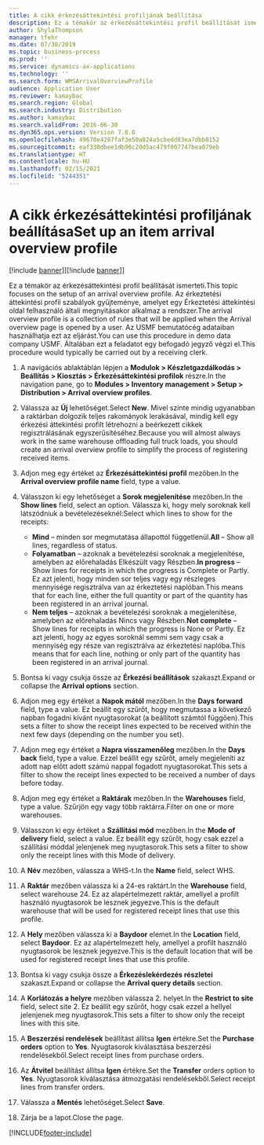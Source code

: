 ```yaml
---
title: A cikk érkezésáttekintési profiljának beállítása
description: Ez a témakör az érkezésáttekintési profil beállítását ismerteti.
author: ShylaThompson
manager: tfehr
ms.date: 07/30/2019
ms.topic: business-process
ms.prod: ''
ms.service: dynamics-ax-applications
ms.technology: ''
ms.search.form: WMSArrivalOverviewProfile
audience: Application User
ms.reviewer: kamaybac
ms.search.region: Global
ms.search.industry: Distribution
ms.author: kamaybac
ms.search.validFrom: 2016-06-30
ms.dyn365.ops.version: Version 7.0.0
ms.openlocfilehash: 49670e4287faf3e50a824a5cbedd83ea7dbb8152
ms.sourcegitcommit: eaf330dbee1db96c20d5ac479f007747bea079eb
ms.translationtype: HT
ms.contentlocale: hu-HU
ms.lasthandoff: 02/15/2021
ms.locfileid: "5244351"
---
```

# <a name="set-up-an-item-arrival-overview-profile"></a><span data-ttu-id="e09b3-103">A cikk érkezésáttekintési profiljának beállítása</span><span class="sxs-lookup"><span data-stu-id="e09b3-103">Set up an item arrival overview profile</span></span>

<span data-ttu-id="e09b3-104">[!include [banner](../../includes/banner.md)]]</span><span class="sxs-lookup"><span data-stu-id="e09b3-104">[!include [banner](../../includes/banner.md)]]</span></span>

<span data-ttu-id="e09b3-105">Ez a témakör az érkezésáttekintési profil beállítását ismerteti.</span><span class="sxs-lookup"><span data-stu-id="e09b3-105">This topic focuses on the setup of an arrival overview profile.</span></span> <span data-ttu-id="e09b3-106">Az érkeztetési áttekintési profil szabályok gyűjteménye, amelyet egy Érkeztetési áttekintési oldal felhasználó általi megnyitásakor alkalmaz a rendszer.</span><span class="sxs-lookup"><span data-stu-id="e09b3-106">The arrival overview profile is a collection of rules that will be applied when the Arrival overview page is opened by a user.</span></span> <span data-ttu-id="e09b3-107">Az USMF bemutatócég adataiban használhatja ezt az eljárást.</span><span class="sxs-lookup"><span data-stu-id="e09b3-107">You can use this procedure in demo data company USMF.</span></span> <span data-ttu-id="e09b3-108">Általában ezt a feladatot egy befogadó jegyző végzi el.</span><span class="sxs-lookup"><span data-stu-id="e09b3-108">This procedure would typically be carried out by a receiving clerk.</span></span>

1. <span data-ttu-id="e09b3-109">A navigációs ablaktáblán lépjen a **Modulok > Készletgazdálkodás > Beállítás > Kiosztás > Érkezésáttekintési profilok** részre.</span><span class="sxs-lookup"><span data-stu-id="e09b3-109">In the navigation pane, go to **Modules > Inventory management > Setup > Distribution > Arrival overview profiles**.</span></span>
2. <span data-ttu-id="e09b3-110">Válassza az **Új** lehetőséget.</span><span class="sxs-lookup"><span data-stu-id="e09b3-110">Select **New**.</span></span> <span data-ttu-id="e09b3-111">Mivel szinte mindig ugyanabban a raktárban dolgozik teljes rakományok lerakásával, mindig kell egy érkezési áttekintési profilt létrehozni a beérkezett cikkek regisztrálásának egyszerűsítéséhez.</span><span class="sxs-lookup"><span data-stu-id="e09b3-111">Because you will almost always work in the same warehouse offloading full truck loads, you should create an arrival overview profile to simplify the process of registering received items.</span></span>  
3. <span data-ttu-id="e09b3-112">Adjon meg egy értéket az **Érkezésáttekintési profil** mezőben.</span><span class="sxs-lookup"><span data-stu-id="e09b3-112">In the **Arrival overview profile name** field, type a value.</span></span>
4. <span data-ttu-id="e09b3-113">Válasszon ki egy lehetőséget a **Sorok megjelenítése** mezőben.</span><span class="sxs-lookup"><span data-stu-id="e09b3-113">In the **Show lines** field, select an option.</span></span> <span data-ttu-id="e09b3-114">Válassza ki, hogy mely soroknak kell látszódniuk a bevételezéseknél:</span><span class="sxs-lookup"><span data-stu-id="e09b3-114">Select which lines to show for the receipts:</span></span>  

    - <span data-ttu-id="e09b3-115">**Mind** – minden sor megmutatása állapottól függetlenül.</span><span class="sxs-lookup"><span data-stu-id="e09b3-115">**All** – Show all lines, regardless of status.</span></span>   
    - <span data-ttu-id="e09b3-116">**Folyamatban** – azoknak a bevételezési soroknak a megjelenítése, amelyben az előrehaladás Elkészült vagy Részben.</span><span class="sxs-lookup"><span data-stu-id="e09b3-116">**In progress** – Show lines for receipts in which the progress is Complete or Partly.</span></span> <span data-ttu-id="e09b3-117">Ez azt jelenti, hogy minden sor teljes vagy egy részleges mennyisége regisztrálva van az érkeztetési naplóban.</span><span class="sxs-lookup"><span data-stu-id="e09b3-117">This means that for each line, either the full quantity or part of the quantity has been registered in an arrival journal.</span></span>   
    - <span data-ttu-id="e09b3-118">**Nem teljes** – azoknak a bevételezési soroknak a megjelenítése, amelyben az előrehaladás Nincs vagy Részben.</span><span class="sxs-lookup"><span data-stu-id="e09b3-118">**Not complete** – Show lines for receipts in which the progress is None or Partly.</span></span> <span data-ttu-id="e09b3-119">Ez azt jelenti, hogy az egyes soroknál semmi sem vagy csak a mennyiség egy része van regisztrálva az érkeztetési naplóba.</span><span class="sxs-lookup"><span data-stu-id="e09b3-119">This means that for each line, nothing or only part of the quantity has been registered in an arrival journal.</span></span>  

5. <span data-ttu-id="e09b3-120">Bontsa ki vagy csukja össze az **Érkezési beállítások** szakaszt.</span><span class="sxs-lookup"><span data-stu-id="e09b3-120">Expand or collapse the **Arrival options** section.</span></span>
6. <span data-ttu-id="e09b3-121">Adjon meg egy értéket a **Napok mától** mezőben.</span><span class="sxs-lookup"><span data-stu-id="e09b3-121">In the **Days forward** field, type a value.</span></span> <span data-ttu-id="e09b3-122">Ez beállít egy szűrőt, hogy megmutassa a következő napban fogadni kívánt nyugtasorokat (a beállított számtól függően).</span><span class="sxs-lookup"><span data-stu-id="e09b3-122">This sets a filter to show the receipt lines expected to be received within the next few days (depending on the number you set).</span></span>  
7. <span data-ttu-id="e09b3-123">Adjon meg egy értéket a **Napra visszamenőleg** mezőben.</span><span class="sxs-lookup"><span data-stu-id="e09b3-123">In the **Days back** field, type a value.</span></span> <span data-ttu-id="e09b3-124">Ezzel beállít egy szűrőt, amely megjeleníti az adott nap előtt adott számú nappal fogadott nyugtasorokat.</span><span class="sxs-lookup"><span data-stu-id="e09b3-124">This sets a filter to show the receipt lines expected to be received a number of days before today.</span></span>  
8. <span data-ttu-id="e09b3-125">Adjon meg egy értéket a **Raktárak** mezőben.</span><span class="sxs-lookup"><span data-stu-id="e09b3-125">In the **Warehouses** field, type a value.</span></span> <span data-ttu-id="e09b3-126">Szűrjön egy vagy több raktárra.</span><span class="sxs-lookup"><span data-stu-id="e09b3-126">Filter on one or more warehouses.</span></span>  
9. <span data-ttu-id="e09b3-127">Válasszon ki egy értéket a **Szállítási mód** mezőben.</span><span class="sxs-lookup"><span data-stu-id="e09b3-127">In the **Mode of delivery** field, select a value.</span></span> <span data-ttu-id="e09b3-128">Ez beállít egy szűrőt, hogy csak ezzel a szállítási móddal jelenjenek meg nyugtasorok.</span><span class="sxs-lookup"><span data-stu-id="e09b3-128">This sets a filter to show only the receipt lines with this Mode of delivery.</span></span>  
10. <span data-ttu-id="e09b3-129">A **Név** mezőben, válassza a WHS-t.</span><span class="sxs-lookup"><span data-stu-id="e09b3-129">In the **Name** field, select WHS.</span></span>
11. <span data-ttu-id="e09b3-130">A **Raktár** mezőben válassza ki a 24-es raktárt.</span><span class="sxs-lookup"><span data-stu-id="e09b3-130">In the **Warehouse** field, select warehouse 24.</span></span> <span data-ttu-id="e09b3-131">Ez az alapértelmezett raktár, amellyel a profilt használó nyugtasorok be lesznek jegyezve.</span><span class="sxs-lookup"><span data-stu-id="e09b3-131">This is the default warehouse that will be used for registered receipt lines that use this profile.</span></span>  
12. <span data-ttu-id="e09b3-132">A **Hely** mezőben válassza ki a **Baydoor** elemet.</span><span class="sxs-lookup"><span data-stu-id="e09b3-132">In the **Location** field, select **Baydoor**.</span></span> <span data-ttu-id="e09b3-133">Ez az alapértelmezett hely, amellyel a profilt használó nyugtasorok be lesznek jegyezve.</span><span class="sxs-lookup"><span data-stu-id="e09b3-133">This is the default location that will be used for registered receipt lines that use this profile.</span></span>  
13. <span data-ttu-id="e09b3-134">Bontsa ki vagy csukja össze a **Érkezéslekérdezés részletei** szakaszt.</span><span class="sxs-lookup"><span data-stu-id="e09b3-134">Expand or collapse the **Arrival query details** section.</span></span>
14. <span data-ttu-id="e09b3-135">A **Korlátozás a helyre** mezőben válassza 2. helyet.</span><span class="sxs-lookup"><span data-stu-id="e09b3-135">In the **Restrict to site** field, select site 2.</span></span> <span data-ttu-id="e09b3-136">Ez beállít egy szűrőt, hogy csak ezzel a hellyel jelenjenek meg nyugtasorok.</span><span class="sxs-lookup"><span data-stu-id="e09b3-136">This sets a filter to show only the receipt lines with this site.</span></span>  
15. <span data-ttu-id="e09b3-137">A **Beszerzési rendelések** beállítást állítsa **Igen** értékre.</span><span class="sxs-lookup"><span data-stu-id="e09b3-137">Set the **Purchase orders** option to **Yes**.</span></span> <span data-ttu-id="e09b3-138">Nyugtasorok kiválasztása beszerzési rendelésekből.</span><span class="sxs-lookup"><span data-stu-id="e09b3-138">Select receipt lines from purchase orders.</span></span>  
16. <span data-ttu-id="e09b3-139">Az **Átvitel** beállítást állítsa **Igen** értékre.</span><span class="sxs-lookup"><span data-stu-id="e09b3-139">Set the **Transfer** orders option to **Yes**.</span></span> <span data-ttu-id="e09b3-140">Nyugtasorok kiválasztása átmozgatási rendelésekből.</span><span class="sxs-lookup"><span data-stu-id="e09b3-140">Select receipt lines from transfer orders.</span></span>  
17. <span data-ttu-id="e09b3-141">Válassza a **Mentés** lehetőséget.</span><span class="sxs-lookup"><span data-stu-id="e09b3-141">Select **Save**.</span></span>
18. <span data-ttu-id="e09b3-142">Zárja be a lapot.</span><span class="sxs-lookup"><span data-stu-id="e09b3-142">Close the page.</span></span>



[!INCLUDE[footer-include](../../../includes/footer-banner.md)]
